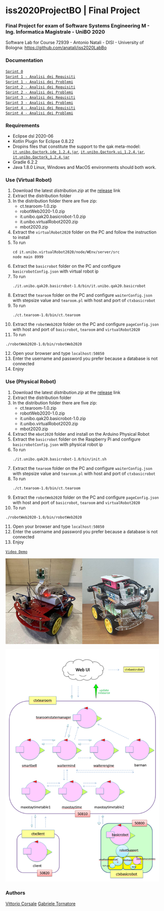 # iss2020ProjectBO | Final Project

### Final Project for exam of Software Systems Engineering M - Ing. Informatica Magistrale - UniBO 2020

Software Lab for Course 72939 - Antonio Natali - DISI - University of Bologna: https://github.com/anatali/iss2020LabBo

### Documentation

[``Sprint 0``](https://htmlview.glitch.me/?https://github.com/it9tst/iss2020ProjectBO/blob/feature/sprint0/doc/sprint0.html)<br />
[``Sprint 1 - Analisi dei Requisiti``](https://htmlview.glitch.me/?https://github.com/it9tst/iss2020ProjectBO/blob/feature/sprint1_an_req/doc/sprint1.html)<br />
[``Sprint 1 - Analisi dei Problemi``](https://htmlview.glitch.me/?https://github.com/it9tst/iss2020ProjectBO/blob/feature/sprint1_an_probl/doc/sprint1.html)<br />
[``Sprint 2 - Analisi dei Requisiti``](https://htmlview.glitch.me/?https://github.com/it9tst/iss2020ProjectBO/blob/feature/sprint2_an_req/doc/sprint2.html)<br />
[``Sprint 2 - Analisi dei Problemi``](https://htmlview.glitch.me/?https://github.com/it9tst/iss2020ProjectBO/blob/feature/sprint2_an_probl/doc/sprint2.html)<br />
[``Sprint 3 - Analisi dei Requisiti``](https://htmlview.glitch.me/?https://github.com/it9tst/iss2020ProjectBO/blob/feature/sprint3_an_req/doc/sprint3.html)<br />
[``Sprint 3 - Analisi dei Problemi``](https://htmlview.glitch.me/?https://github.com/it9tst/iss2020ProjectBO/blob/feature/sprint3_an_probl/doc/sprint3.html)<br />
[``Sprint 4 - Analisi dei Requisiti``](https://htmlview.glitch.me/?https://github.com/it9tst/iss2020ProjectBO/blob/feature/sprint4_an_req/doc/sprint4.html)<br />
[``Sprint 4 - Analisi dei Problemi``](https://htmlview.glitch.me/?https://github.com/it9tst/iss2020ProjectBO/blob/feature/sprint4_an_probl/doc/sprint4.html)

### Requirements

- Eclipse dsl 2020-06
- Kotlin Plugin for Eclipse 0.8.22
- Dropins files that constitute the support to the qak meta-model: [``it.unibo.Qactork.ide_1.2.4.jar``](dropins/it.unibo.Qactork.ide_1.2.4.jar), [``it.unibo.Qactork.ui_1.2.4.jar``](dropins/it.unibo.Qactork.ui_1.2.4.jar), [``it.unibo.Qactork_1.2.4.jar``](dropins/it.unibo.Qactork_1.2.4.jar)
- Gradle 6.2.2
- Java 1.8.0
Linux, Windows and MacOS environments should both work.

### Use (Virtual Robot)

1. Download the latest *distribution.zip* at the [release](https://github.com/it9tst/iss2020ProjectBO/releases) link
2. Extract the distribution folder
3. In the distribution folder there are five zip:
   - ct.tearoom-1.0.zip
   - robotWeb2020-1.0.zip
   - it.unibo.qak20.basicrobot-1.0.zip
   - it.unibo.virtualRobot2020.zip
   - mbot2020.zip
4. Extract the `virtualRobot2020` folder on the PC and follow the instruction to install
5. To run
   ```shell
   cd it.unibo.virtualRobot2020/node/WEnv/server/src
   node main 8999
   ```
6. Extract the `basicrobot` folder on the PC and configure `basicrobotConfig.json` with virtual robot ip
7. To run
   ```shell
   ./it.unibo.qak20.basicrobot-1.0/bin/it.unibo.qak20.basicrobot
   ```
8. Extract the `tearoom` folder on the PC and configure `waiterConfig.json` with stepsize value and `tearoom.pl` with host and port of `ctxbasicrobot`
9. To run
   ```shell
   ./ct.tearoom-1.0/bin/ct.tearoom
   ```
10. Extract the `robotWeb2020` folder on the PC and configure `pageConfig.json` with host and port of `basicrobot`, `tearoom` and `virtualRobot2020`
11. To run
   ```shell
   ./robotWeb2020-1.0/bin/robotWeb2020
   ```
12. Open your browser and type `localhost:50850`
13. Enter the username and password you prefer because a database is not connected
14. Enjoy

### Use (Physical Robot)

1. Download the latest *distribution.zip* at the [release](https://github.com/it9tst/iss2020ProjectBO/releases) link
2. Extract the distribution folder
3. In the distribution folder there are five zip:
   - ct.tearoom-1.0.zip
   - robotWeb2020-1.0.zip
   - it.unibo.qak20.basicrobot-1.0.zip
   - it.unibo.virtualRobot2020.zip
   - mbot2020.zip
4. Extract the `mbot2020` folder and install on the Arduino Physical Robot
5. Extract the `basicrobot` folder on the Raspberry Pi and configure `basicrobotConfig.json` with physical robot ip
6. To run
   ```shell
   ./it.unibo.qak20.basicrobot-1.0/bin/init.sh
   ```
7. Extract the `tearoom` folder on the PC and configure `waiterConfig.json` with stepsize value and `tearoom.pl` with host and port of `ctxbasicrobot`
8. To run
   ```shell
   ./ct.tearoom-1.0/bin/ct.tearoom
   ```
9. Extract the `robotWeb2020` folder on the PC and configure `pageConfig.json` with host and port of `basicrobot`, `tearoom` and `virtualRobot2020`
10. To run
   ```shell
   ./robotWeb2020-1.0/bin/robotWeb2020
   ```
11. Open your browser and type `localhost:50850`
12. Enter the username and password you prefer because a database is not connected
13. Enjoy

[``Video Demo``](/demo/Demo.mp4)

![Robot](/demo/robot.jpg)

![Logical Architecture](/doc/assets/logico.png)

### Authors
[Vittorio Corsale](https://github.com/VittorioCorsale-1)
[Gabriele Tornatore](https://github.com/it9tst)

